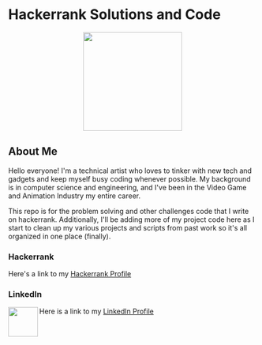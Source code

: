 # Hackerrank Solutions and Code
<p align="center">
<img src="https://upload.wikimedia.org/wikipedia/commons/6/65/HackerRank_logo.png" width=200>
</p>

## About Me

Hello everyone!  I'm a technical artist who loves to tinker with new tech and gadgets and keep myself busy coding whenever possible. My background is in computer science and engineering, and I've been in the Video Game and Animation Industry my entire career.

This repo is for the problem solving and other challenges code that I write on hackerrank.  Additionally, I'll be adding more of my project code here as I start to clean up my various projects and scripts from past work so it's all organized in one place (finally).  

### Hackerrank

Here's a link to my [Hackerrank Profile](https://www.hackerrank.com/kevin_chaohwa_c1)

### LinkedIn

<img align="left" width="60" src="https://upload.wikimedia.org/wikipedia/commons/thumb/c/c9/Linkedin.svg/220px-Linkedin.svg.png">Here is a link to my [LinkedIn Profile](https://www.linkedin.com/in/kevincchang/)
